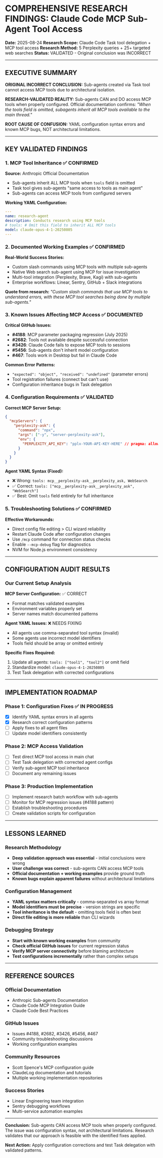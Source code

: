 # COMPREHENSIVE RESEARCH FINDINGS: Claude Code MCP Sub-Agent Tool Access

**Date:** 2025-08-24
**Research Scope:** Claude Code Task tool delegation + MCP tool access
**Research Method:** 5 Perplexity queries + 25+ targeted web searches
**Status:** VALIDATED - Original conclusion was INCORRECT

---

## EXECUTIVE SUMMARY

**ORIGINAL INCORRECT CONCLUSION:** Sub-agents created via Task tool cannot access MCP tools due to architectural isolation.

**RESEARCH-VALIDATED REALITY:** Sub-agents CAN and DO access MCP tools when properly configured. Official documentation confirms: *"When the tools field is omitted, subagents inherit all MCP tools available to the main thread."*

**ROOT CAUSE OF CONFUSION:** YAML configuration syntax errors and known MCP bugs, NOT architectural limitations.

---

## KEY VALIDATED FINDINGS

### 1. MCP Tool Inheritance ✅ CONFIRMED

**Source:** Anthropic Official Documentation
- Sub-agents inherit ALL MCP tools when `tools` field is omitted
- Task tool gives sub-agents "same access to tools as main agent"
- Sub-agents can access MCP tools from configured servers

**Working YAML Configuration:**
```yaml
---
name: research-agent
description: Conducts research using MCP tools
# tools: # Omit this field to inherit ALL MCP tools
model: claude-opus-4-1-20250805
---
```

### 2. Documented Working Examples ✅ CONFIRMED

**Real-World Success Stories:**
- Custom slash commands using MCP tools with multiple sub-agents
- Native Web search sub-agent using MCP for issue investigation
- Multi-tool integration (Perplexity, Brave, Kagi) with sub-agents
- Enterprise workflows: Linear, Sentry, GitHub + Slack integrations

**Quote from research:** *"Custom slash commands that use MCP tools to understand errors, with these MCP tool searches being done by multiple sub-agents."*

### 3. Known Issues Affecting MCP Access ✅ DOCUMENTED

**Critical GitHub Issues:**
- **#4188**: MCP parameter packaging regression (July 2025)
- **#2682**: Tools not available despite successful connection
- **#3426**: Claude Code fails to expose MCP tools to sessions
- **#5456**: Sub-agents don't inherit model configuration
- **#467**: Tools work in Desktop but fail in Claude Code

**Common Error Patterns:**
- `"expected": "object", "received": "undefined"` (parameter errors)
- Tool registration failures (connect but can't use)
- Configuration inheritance bugs in Task delegation

### 4. Configuration Requirements ✅ VALIDATED

**Correct MCP Server Setup:**
```json
{
  "mcpServers": {
    "perplexity-ask": {
      "command": "npx",
      "args": ["-y", "server-perplexity-ask"],
      "env": {
        "PERPLEXITY_API_KEY": "pplx-YOUR-API-KEY-HERE" // pragma: allowlist secret
      }
    }
  }
}
```

**Agent YAML Syntax (Fixed):**
- ❌ Wrong: `tools: mcp__perplexity-ask__perplexity_ask, WebSearch`
- ✅ Correct: `tools: ["mcp__perplexity-ask__perplexity_ask", "WebSearch"]`
- ✅ Best: Omit `tools` field entirely for full inheritance

### 5. Troubleshooting Solutions ✅ CONFIRMED

**Effective Workarounds:**
- Direct config file editing > CLI wizard reliability
- Restart Claude Code after configuration changes
- Use `/mcp` command for connection status checks
- Enable `--mcp-debug` flag for diagnostics
- NVM for Node.js environment consistency

---

## CONFIGURATION AUDIT RESULTS

### Our Current Setup Analysis

**MCP Server Configuration:** ✅ CORRECT
- Format matches validated examples
- Environment variables properly set
- Server names match documented patterns

**Agent YAML Issues:** ❌ NEEDS FIXING
- All agents use comma-separated tool syntax (invalid)
- Some agents use incorrect model identifiers
- Tools field should be array or omitted entirely

**Specific Fixes Required:**
1. Update all agents: `tools: ["tool1", "tool2"]` or omit field
2. Standardize model: `claude-opus-4-1-20250805`
3. Test Task delegation with corrected configurations

---

## IMPLEMENTATION ROADMAP

### Phase 1: Configuration Fixes ✅ IN PROGRESS
- [x] Identify YAML syntax errors in all agents
- [x] Research correct configuration patterns
- [ ] Apply fixes to all agent files
- [ ] Update model identifiers consistently

### Phase 2: MCP Access Validation
- [ ] Test direct MCP tool access in main chat
- [ ] Test Task delegation with corrected agent configs
- [ ] Verify sub-agent MCP tool inheritance
- [ ] Document any remaining issues

### Phase 3: Production Implementation
- [ ] Implement research batch workflow with sub-agents
- [ ] Monitor for MCP regression issues (#4188 pattern)
- [ ] Establish troubleshooting procedures
- [ ] Create validation scripts for configuration

---

## LESSONS LEARNED

### Research Methodology
- **Deep validation approach was essential** - initial conclusions were wrong
- **User challenge was correct** - sub-agents CAN access MCP tools
- **Official documentation + working examples** provide ground truth
- **Known bugs explain apparent failures** without architectural limitations

### Configuration Management
- **YAML syntax matters critically** - comma-separated vs array format
- **Model identifiers must be precise** - version strings are specific
- **Tool inheritance is the default** - omitting tools field is often best
- **Direct file editing is more reliable** than CLI wizards

### Debugging Strategy
- **Start with known working examples** from community
- **Check official GitHub issues** for current regression status
- **Verify MCP server connectivity** before blaming architecture
- **Test configurations incrementally** rather than complex setups

---

## REFERENCE SOURCES

### Official Documentation
- Anthropic Sub-agents Documentation
- Claude Code MCP Integration Guide
- Claude Code Best Practices

### GitHub Issues
- Issues #4188, #2682, #3426, #5456, #467
- Community troubleshooting discussions
- Working configuration examples

### Community Resources
- Scott Spence's MCP configuration guide
- ClaudeLog documentation and tutorials
- Multiple working implementation repositories

### Success Stories
- Linear Engineering team integration
- Sentry debugging workflows
- Multi-service automation examples

---

**Conclusion:** Sub-agents CAN access MCP tools when properly configured. The issue was configuration syntax, not architectural limitations. Research validates that our approach is feasible with the identified fixes applied.

**Next Action:** Apply configuration corrections and test Task delegation with validated patterns.
